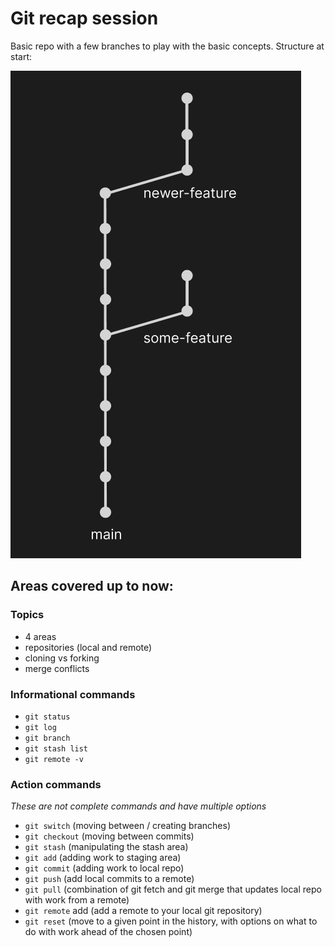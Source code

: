 # Git recap session

Basic repo with a few branches to play with the basic concepts. Structure at start:

![Initial history](initial-history.png)

## Areas covered up to now:
### Topics
- 4 areas
- repositories (local and remote)
- cloning vs forking
- merge conflicts

### Informational commands
- `git status`
- `git log`
- `git branch`
- `git stash list`
- `git remote -v`

### Action commands
*These are not complete commands and have multiple options*
- `git switch` (moving between / creating branches)
- `git checkout` (moving between commits)
- `git stash` (manipulating the stash area)
- `git add` (adding work to staging area)
- `git commit` (adding work to local repo)
- `git push` (add local commits to a remote)
- `git pull` (combination of git fetch and git merge that updates local repo with work from a remote)
- `git remote` add (add a remote to your local git repository)
- `git reset` (move to a given point in the history, with options on what to do with work ahead of the chosen point)